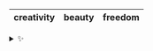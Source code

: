 | creativity | beauty | freedom |
| :--------: | :----: | :-----: |

<details>
  <summary>✨</summary>
  These words are chosen at random each day. New words will appear here tomorrow morning.
</details>